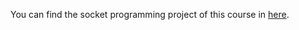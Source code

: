You can find the socket programming project of this course in [here](https://github.com/kkKaan/reliable-udp).
